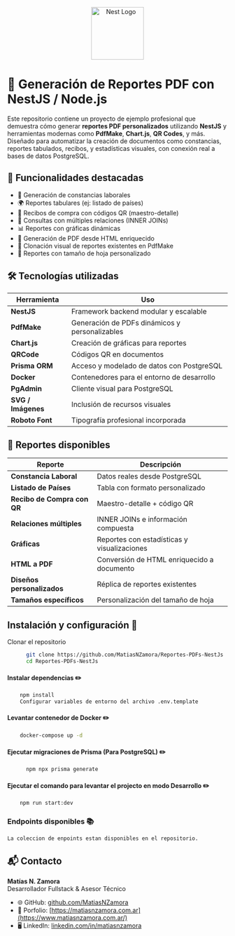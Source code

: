 <p align="center">
  <a href="http://nestjs.com/" target="blank"><img src="https://nestjs.com/img/logo-small.svg" width="120" alt="Nest Logo" /></a>
</p>

[circleci-image]: https://img.shields.io/circleci/build/github/nestjs/nest/master?token=abc123def456
[circleci-url]: https://circleci.com/gh/nestjs/nest

# 📄 Generación de Reportes PDF con NestJS / Node.js

Este repositorio contiene un proyecto de ejemplo profesional que demuestra cómo generar **reportes PDF personalizados** utilizando **NestJS** y herramientas modernas como **PdfMake**, **Chart.js**, **QR Codes**, y más.
Diseñado para automatizar la creación de documentos como constancias, reportes tabulados, recibos, y estadísticas visuales, con conexión real a bases de datos PostgreSQL.

## 🚀 Funcionalidades destacadas

- 🧾 Generación de constancias laborales
- 🌍 Reportes tabulares (ej: listado de países)
- 🛒 Recibos de compra con códigos QR (maestro-detalle)
- 🔗 Consultas con múltiples relaciones (INNER JOINs)
- 📊 Reportes con gráficas dinámicas
- 🧱 Generación de PDF desde HTML enriquecido
- 🎨 Clonación visual de reportes existentes en PdfMake
- 📐 Reportes con tamaño de hoja personalizado

## 🛠️ Tecnologías utilizadas

| Herramienta | Uso |
|-------------|-----|
| **NestJS** | Framework backend modular y escalable |
| **PdfMake** | Generación de PDFs dinámicos y personalizables |
| **Chart.js** | Creación de gráficas para reportes |
| **QRCode** | Códigos QR en documentos |
| **Prisma ORM** | Acceso y modelado de datos con PostgreSQL |
| **Docker** | Contenedores para el entorno de desarrollo |
| **PgAdmin** | Cliente visual para PostgreSQL |
| **SVG / Imágenes** | Inclusión de recursos visuales |
| **Roboto Font** | Tipografía profesional incorporada |

## 📄 Reportes disponibles

| Reporte                     | Descripción                                 |
| --------------------------- | ------------------------------------------- |
| **Constancia Laboral**      | Datos reales desde PostgreSQL               |
| **Listado de Países**       | Tabla con formato personalizado             |
| **Recibo de Compra con QR** | Maestro-detalle + código QR                 |
| **Relaciones múltiples**    | INNER JOINs e información compuesta         |
| **Gráficas**                | Reportes con estadísticas y visualizaciones |
| **HTML a PDF**              | Conversión de HTML enriquecido a documento  |
| **Diseños personalizados**  | Réplica de reportes existentes              |
| **Tamaños específicos**     | Personalización del tamaño de hoja          |


## Instalación y configuración 🔧

Clonar el repositorio

```bash
      git clone https://github.com/MatiasNZamora/Reportes-PDFs-NestJs
      cd Reportes-PDFs-NestJs
```

#### Instalar dependencias :pencil2:

```bash
    npm install
    Configurar variables de entorno del archivo .env.template
```

#### Levantar contenedor de Docker :pencil2:

```bash
    docker-compose up -d
```

#### Ejecutar migraciones de Prisma (Para PostgreSQL) :pencil2:

```bash
      npm npx prisma generate
```

#### Ejecutar el comando para levantar el projecto en modo Desarrollo :pencil2:

```bash
    npm run start:dev
```

### Endpoints disponibles 📚

``` La coleccion de enpoints estan disponibles en el repositorio. ```


## 📬 Contacto

**Matías N. Zamora**  
Desarrollador Fullstack & Asesor Técnico

- 🌐 GitHub: [github.com/MatiasNZamora](https://github.com/MatiasNZamora)
- 📧 Porfolio: [https://matiasnzamora.com.ar](https://www.matiasnzamora.com.ar/)
- 🖥️ LinkedIn: [linkedin.com/in/matiasnzamora](https://linkedin.com/in/matiasnzamora)
